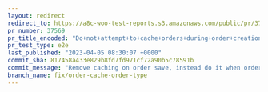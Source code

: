 ```yaml
---
layout: redirect
redirect_to: https://a8c-woo-test-reports.s3.amazonaws.com/public/pr/37569/e2e/index.html
pr_number: 37569
pr_title_encoded: "Do+not+attempt+to+cache+orders+during+order+creation"
pr_test_type: e2e
last_published: "2023-04-05 08:30:07 +0000"
commit_sha: 817458a433e829b8fd7fd971cf72a90b5c78591b
commit_message: "Remove caching on order save, instead do it when order is fetched."
branch_name: fix/order-cache-order-type
---
```

